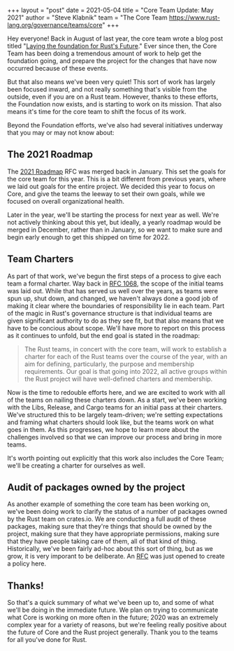 +++
layout = "post"
date = 2021-05-04
title = "Core Team Update: May 2021"
author = "Steve Klabnik"
team = "The Core Team <https://www.rust-lang.org/governance/teams/core>"
+++

Hey everyone!  Back in August of last year, the core team wrote a blog post
titled "[Laying the foundation for Rust's Future][future]." Ever since then,
the Core Team has been doing a tremendous amount of work to help get the
foundation going, and prepare the project for the changes that have now
occurred because of these events.

But that also means we've been very quiet!  This sort of work has largely
been focused inward, and not really something that's visible from the
outside, even if you are on a Rust team.  However, thanks to these efforts,
the Foundation now exists, and is starting to work on its mission.  That also
means it's time for the core team to shift the focus of its work.

Beyond the Foundation efforts, we've also had several initiatives underway
that you may or may not know about:

## The 2021 Roadmap

The [2021 Roadmap] RFC was merged back in January.  This set the goals for
the core team for this year.  This is a bit different from previous years,
where we laid out goals for the entire project.  We decided this year to
focus on Core, and give the teams the leeway to set their own goals, while we
focused on overall organizational health.

Later in the year, we'll be starting the process for next year as well. We're
not actively thinking about this yet, but ideally, a yearly roadmap would be
merged in December, rather than in January, so we want to make sure and begin
early enough to get this shipped on time for 2022.

## Team Charters

As part of that work, we've begun the first steps of a process to give each
team a formal charter.  Way back in [RFC 1068], the scope of the initial
teams was laid out.  While that has served us well over the years, as teams
were spun up, shut down, and changed, we haven't always done a good job of
making it clear where the boundaries of responsibility lie in each team.
Part of the magic in Rust's governance structure is that individual teams are
given significant authority to do as they see fit, but that also means that
we have to be concious about scope. We'll have more to report on this process
as it continues to unfold, but the end goal is stated in the roadmap:

> The Rust teams, in concert with the core team, will work to establish a
> charter for each of the Rust teams over the course of the year, with an aim
> for defining, particularly, the purpose and membership requirements.  Our
> goal is that going into 2022, all active groups within the Rust project will
> have well-defined charters and membership.

Now is the time to redouble efforts here, and we are excited to work with all
of the teams on nailing these charters down. As a start, we've been working with
the Libs, Release, and Cargo teams for an initial pass at their charters. We've
structured this to be largely team-driven; we're setting expectations and framing
what charters should look like, but the teams work on what goes in them. As this
progresses, we hope to learn more about the challenges involved so that we can
improve our process and bring in more teams.

It's worth pointing out explicitly that this work also includes the Core Team; we'll
be creating a charter for ourselves as well. 

## Audit of packages owned by the project

As another example of something the core team has been working on, we've been
doing work to clarify the status of a number of packages owned by the Rust team
on crates.io. We are conducting a full audit of these packages, making sure that
they're things that should be owned by the project, making sure that they have
appropriate permissions, making sure that they have people taking care of them,
all of that kind of thing. Historically, we've been fairly ad-hoc about this sort
of thing, but as we grow, it is very imporant to be deliberate. An
[RFC][crate-ownership-rfc] was just opened to create a policy here.

## Thanks!

So that's a quick summary of what we've been up to, and some of what we'll be
doing in the immediate future. We plan on trying to communicate what Core is working 
on more often in the future; 2020 was an extremely complex year for a variety of
reasons, but we're feeling really positive about the future of Core and the
Rust project generally. Thank you to the teams for all you've done for Rust.

[future]: https://blog.rust-lang.org/2020/08/18/laying-the-foundation-for-rusts-future.html
[2021 Roadmap]: https://github.com/rust-lang/rfcs/pull/3037
[RFC 1068]: https://github.com/rust-lang/rfcs/blob/master/text/1068-rust-governance.md
[crate-ownership-rfc]: https://github.com/rust-lang/rfcs/pull/3119
